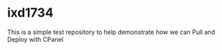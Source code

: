 # ixd1734
This is a simple test repository to help demonstrate how we can Pull and Deploy with CPanel

